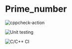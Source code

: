 # Prime_number
![cppcheck-action](https://github.com/stepin105302/Prime_number/workflows/cppcheck-action/badge.svg)

![Unit testing](https://github.com/stepin105302/Prime_number/workflows/Unit%20testing/badge.svg)

![C/C++ CI](https://github.com/stepin105302/Prime_number/workflows/C/C++%20CI/badge.svg)
